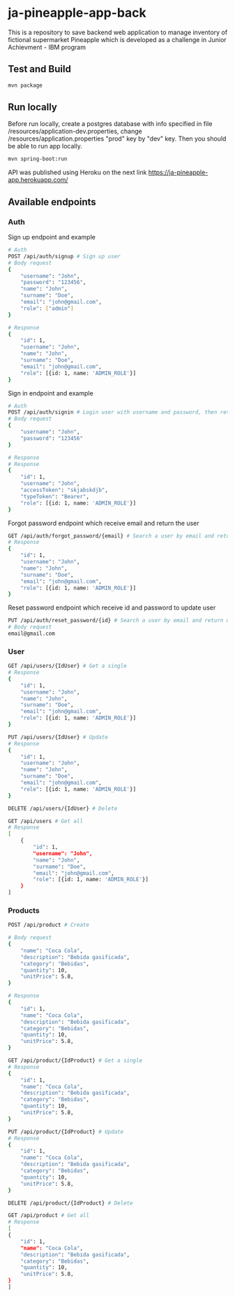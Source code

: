 # ja-pineapple-app-back

This is a repository to save backend web application to manage inventory of fictional supermarket Pineapple which is developed as a challenge in Junior Achievment - IBM program

## Test and Build

```bash
mvn package
```

## Run locally
Before run locally, create a postgres database with info specified in file /resources/application-dev.properties, change /resources/application.properties "prod" key by "dev" key. Then you should be able to run app locally.
```bash
mvn spring-boot:run
```
API was published using Heroku on the next link https://ja-pineapple-app.herokuapp.com/

## Available endpoints

### Auth
Sign up endpoint and example

```bash
# Auth
POST /api/auth/signup # Sign up user
# Body request
{
    "username": "John",
    "password": "123456",
    "name": "John",
    "surname": "Doe",
    "email": "john@gmail.com",
    "role": ["admin"]
}

# Response
{
    "id": 1,
    "username": "John",
    "name": "John",
    "surname": "Doe",
    "email": "john@gmail.com",
    "role": [{id: 1, name: 'ADMIN_ROLE'}]
}
```

Sign in endpoint and example

```bash
# Auth
POST /api/auth/signin # Login user with username and password, then return the user with the access token
# Body request
{
    "username": "John",
    "password": "123456"
}

# Response
# Response
{
    "id": 1,
    "username": "John",
    "accessToken": "skjabskdjb",
    "typeToken": "Bearer",
    "role": [{id: 1, name: 'ADMIN_ROLE'}]
}
```
Forgot password endpoint which receive email and return the user
```bash
GET /api/auth/forgot_password/{email} # Search a user by email and return user 
# Response
{
    "id": 1,
    "username": "John",
    "name": "John",
    "surname": "Doe",
    "email": "john@gmail.com",
    "role": [{id: 1, name: 'ADMIN_ROLE'}]
}
```

Reset password endpoint which receive id and password to update user 
```bash
PUT /api/auth/reset_password/{id} # Search a user by email and return user 
# Body request
email@gmail.com
```

### User
```bash
GET /api/users/{IdUser} # Get a single
# Response
{
    "id": 1,
    "username": "John",
    "name": "John",
    "surname": "Doe",
    "email": "john@gmail.com",
    "role": [{id: 1, name: 'ADMIN_ROLE'}]
}

PUT /api/users/{IdUser} # Update
# Response
{
    "id": 1,
    "username": "John",
    "name": "John",
    "surname": "Doe",
    "email": "john@gmail.com",
    "role": [{id: 1, name: 'ADMIN_ROLE'}]
}

DELETE /api/users/{IdUser} # Delete

GET /api/users # Get all
# Response
[
    {
        "id": 1,
        "username": "John",
        "name": "John",
        "surname": "Doe",
        "email": "john@gmail.com",
        "role": [{id: 1, name: 'ADMIN_ROLE'}]
    }
]
```


### Products
```bash
POST /api/product # Create

# Body request
{
    "name": "Coca Cola",
    "description": "Bebida gasificada",
    "category": "Bebidas",
    "quantity": 10,
    "unitPrice": 5.8,
}

# Response
{
    "id": 1,    
    "name": "Coca Cola",
    "description": "Bebida gasificada",
    "category": "Bebidas",
    "quantity": 10,
    "unitPrice": 5.8,
}

GET /api/product/{IdProduct} # Get a single 
# Response
{
    "id": 1,    
    "name": "Coca Cola",
    "description": "Bebida gasificada",
    "category": "Bebidas",
    "quantity": 10,
    "unitPrice": 5.8,
}

PUT /api/product/{IdProduct} # Update
# Response
{
    "id": 1,    
    "name": "Coca Cola",
    "description": "Bebida gasificada",
    "category": "Bebidas",
    "quantity": 10,
    "unitPrice": 5.8,
}

DELETE /api/product/{IdProduct} # Delete

GET /api/product # Get all
# Response
[
{
    "id": 1,    
    "name": "Coca Cola",
    "description": "Bebida gasificada",
    "category": "Bebidas",
    "quantity": 10,
    "unitPrice": 5.8,
}
]
```
